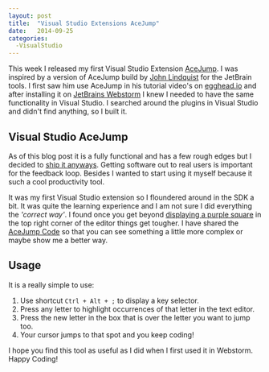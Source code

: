 ```yaml
---
layout: post
title:  "Visual Studio Extensions AceJump"
date:   2014-09-25
categories:
  -VisualStudio
---
```


This week I released my first Visual Studio Extension [AceJump](http://visualstudiogallery.msdn.microsoft.com/2d045428-ec7e-4a77-802c-5365f9ddafa2).  I was inspired by a version of AceJump build by [John Lindquist](http://plugins.jetbrains.com/plugin/7086?pr=phpStorm) for the JetBrain tools.  I first saw him use AceJump in his tutorial video's on [egghead.io](https://egghead.io) and after installing it on [JetBrains Webstorm](http://www.jetbrains.com/webstorm/) I knew I needed to have the same functionality in Visual Studio.  I searched around the plugins in Visual Studio and didn't find anything, so I built it.

## Visual Studio AceJump
As of this blog post it is a fully functional and has a few rough edges but  I decided to [ship it anyways](http://blog.codinghorror.com/version-1-sucks-but-ship-it-anyway/).  Getting software out to real users is important for the feedback loop.  Besides I wanted to start using it myself because it such a cool productivity tool.

It was my first Visual Studio extension so I floundered around in the SDK a bit.  It was quite the learning experience and I am not sure I did everything the *'correct way'*.  I found once you get beyond [displaying a purple square](http://msdn.microsoft.com/en-us/library/dd885474.aspx) in the top right corner of the editor things get tougher.  I have shared the [AceJump Code](https://github.com/jsturtevant/ace-jump) so that you can see something a little more complex or maybe show me a better way.

## Usage
It is a really simple to use:

1. Use shortcut ```Ctrl + Alt + ;``` to display a key selector.  
2. Press any letter to highlight occurrences of that letter in the text editor.
3. Press the new letter in the box that is over the letter you want to jump too.
4. Your cursor jumps to that spot and you keep coding!

I hope you find this tool as useful as I did when I first used it in Webstorm.  Happy Coding!
